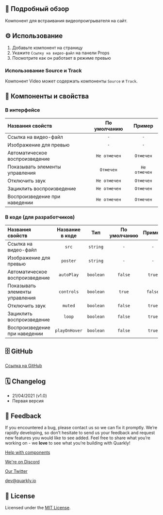 ## 📖 Подробный обзор

Компонент для встраивания видеопроигрывателя на сайт.

## ⚙️ Использование

1.  Добавьте компонент на страницу
2.  Укажите `Ссылку на видео-файл` на панели Props
3.  Посмотрите как он работает в режиме превью

### Использование Source и Track

Компонент Video может содержать компоненты `Source` и `Track`.

## 🧩 Компоненты и свойства

### В интерфейсе

| Названия свойств               | По умолчанию |    Пример    |
| :----------------------------- | :----------: | :----------: |
| Ссылка на видео-файл           |     `-`      |     `-`      |
| Изображение для превью         |     `-`      |     `-`      |
| Автоматическое воспроизведение | `Не отмечен` |  `Отмечен`   |
| Показывать элементы управления |  `Отмечен`   | `Не отмечен` |
| Отключить звук                 | `Не отмечен` |  `Отмечен`   |
| Зациклить воспроизведение      | `Не отмечен` |  `Отмечен`   |
| Воспроизведение при наведении  | `Не отмечен` |  `Отмечен`   |

### В коде (для разработчиков)

| Названия свойств               | Название в коде |    Тип    | По умолчанию | Пример  |
| :----------------------------- | :-------------: | :-------: | :----------: | :-----: |
| Ссылка на видео-файл           |      `src`      | `string`  |     `-`      |   `-`   |
| Изображение для превью         |    `poster`     | `string`  |     `-`      |   `-`   |
| Автоматическое воспроизведение |   `autoPlay`    | `boolean` |   `false`    | `true`  |
| Показывать элементы управления |   `controls`    | `boolean` |    `true`    | `false` |
| Отключить звук                 |     `muted`     | `boolean` |   `false`    | `true`  |
| Зациклить воспроизведение      |     `loop`      | `boolean` |   `false`    | `true`  |
| Воспроизведение при наведении  |  `playOnHover`  | `boolean` |   `false`    | `true`  |

## 🗄 GitHub

[Ссылка на GitHub](https://github.com/quarkly/community-kit/blob/master/src/Video/Video.js)

## 🗓 Changelog

-   21/04/2021 (v1.0)
-   Первая версия

## 📮 Feedback

If you encountered a bug, please contact us so we can fix it promptly. We’re rapidly developing, so don’t hesitate to send us your feedback and request new features you would like to see added. Feel free to share what you’re working on - we **love** to see what you’re building with Quarkly!

[Help with components](https://community.quarkly.io/c/requests/11)

[We're on Discord](https://discord.gg/f9KhSMGX)

[Our Twitter](https://twitter.com/quarklyapp)

[dev@quarkly.io](mailto:dev@quarkly.io)

## 📝 License

Licensed under the [MIT License](https://raw.githubusercontent.com/quarkly/community-kit/master/LICENSE).
